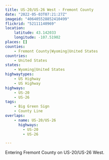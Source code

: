 ```yaml
---
title: US-20/US-26 West - Fremont County
date: "2022-05-03T07:21:27Z"
imageid: "406405528852410499"
flickrid: "52111140969"
location:
    latitude: 43.142033
    longitude: -107.51902
places: []
counties:
    - Fremont County|Wyoming|United States
countries:
    - United States
states:
    - Wyoming|United States
highwaytypes:
    - US Highway
    - US Highway
highways:
    - US-20
    - US-26
tags:
    - Big Green Sign
    - County Line
overlaps:
    - name: US-20/US-26
      highways:
        - US-20
        - US-26

---
```

Entering Fremont County on US-20/US-26 West.